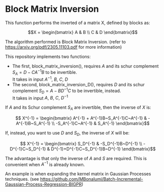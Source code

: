 # Block Matrix Inversion

This function performs the inverted of a matrix X, defined by blocks as:

```math
X = 
\begin{bmatrix}
   A & B \\
   C & D
\end{bmatrix}
```

The algorithm performed is Block Matrix Inversion.
(refer to https://arxiv.org/pdf/2305.11103.pdf for more information)

This repository implements two functions:
- The first, block_matrix_inversion(), requires  $A$ and its schur complement  $S_A = D-CA^{-1}B$ to be invertible.  
  It takes in input $A^{-1},~B,~C,~D$
- The second, block_matrix_inversion_D(), requires  $D$ and its schur complement  $S_D = A-BD^{-1}C$ to be invertible, instead.  
It takes in input $A,~B,~C,~D^{-1}$

If $A$ and its Schur complement $S_A$ are invertible, then the inverse of $X$ is:

```math
 X^{-1} =
\begin{bmatrix}
  A^{-1} + A^{-1}B~S_A^{-1}C~A^{-1}   &   -A^{-1}B~S_A^{-1} \\
  -S_A^{-1}C~A^{-1}    &    S_A^{-1}
\end{bmatrix}
```

If, instead, you want to use $D$ and $S_D$, the inverse of $X$ will be:
```math
 X^{-1} =
\begin{bmatrix}
  S_D^{-1}   &   -S_D^{-1}B~D^{-1} \\
  -D^{-1}C~S_D^{-1}   &   D^{-1}+D^{-1}C~S_D^{-1}B~D^{-1}
\end{bmatrix}
```


The advantage is that only the inverse of $A$ and $S$ are required.
This is convenient when $A^{-1}$ is already known.

An example is when expanding the kernel matrix in Gaussian Processes techniques.
(see https://github.com/MBonalumi/Batch-Incremental-Gaussian-Process-Regression-BIGPR)
